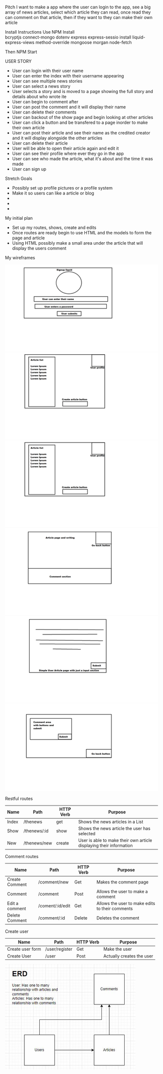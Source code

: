 Pitch
I want to make a app where the user can login to the app, see a big array of news articles, select which article they can read, once read they can comment on that article, then if they want to they can make their own article

Install Instructions
Use NPM Install  
bcryptjs
connect-mongo
dotenv
express 
express-sessio
install 
liquid-express-views
method-override
mongoose
morgan
node-fetch

Then NPM Start



USER STORY
- User can login with their user name
- User can enter the index with their username appearing
- User can see multiple news stories 
- User can select a news story
- User selects a story and is moved to a page showing the full story and details about who wrote ite
- User can begin to comment after 
- User can post the comment and it will display their name 
- User can delete their comments 
- User can backout of the show page and begin looking at other articles
- User can click a button and be transfered to a page inorder to make their own article
- User can post their article and see their name as the credited creator and it will display alongside the other articles
- User can delete their article
- User will be able to open their article again and edit it
- User can see their profile where ever they go in the app
- User can see who made the article, what it's about and the time it was made
- User can sign up  

Stretch Goals

- Possibly set up profile pictures or a profile system
- Make it so users can like a article or blog
- 
- 
- 


My initial plan

- Set up my routes, shows, create and edits
- Once routes are ready begin to use HTML and the models to form the page and article
- Using HTML possibly make a small area under the article that will display the users comment

My wireframes 

![Wireframe 1](/wireframes/LoginPage.png)
![Wireframe 2](/wireframes/SignPage.png)
![Wireframe 3](/wireframes/IndexPage.png)
![Wireframe 4](/wireframes/ShowPage.png)
![Wireframe 5](/wireframes/NewPage.png)
![Wireframe 6](/wireframes/CommentsPage.png)


Restful routes

| Name  |  Path          | HTTP Verb | Purpose |
| -- | -- | -- | -- |
| Index | /thenews       | get       | Shows the news articles in a List |
| Show  | /thenews/:id   | show      | Shows the news article the user has selected |
| New   | /thenews/new   | create    | User is able to make their own article displaying their information |



Comment routes 

| Name    | Path | HTTP Verb    | Purpose |
| -- | -- | -- | -- |
| Create Comment | /comment/new | Get    | Makes the comment page
| Comment        | /comment     | Post   | Allows the user to make a  comment |
| Edit a comment | /coment/:id/edit | Get | Allows the user to make edits to their comments |
| Delete Comment | /comment/:id | Delete | Deletes the comment |



Create user 

| Name        | Path           | HTTP Verb | Purpose |
| -- | -- | -- | -- |
| Create user form | /user/register | Get       | Make the user | 
| Create User | /user | Post | Actually creates the user |



![ERD](/wireframes/NEWERD.JPG)
